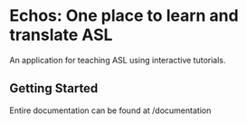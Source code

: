 # Echos: One place to learn and translate ASL

An application for teaching ASL using interactive tutorials.

## Getting Started

Entire documentation can be found at /documentation

